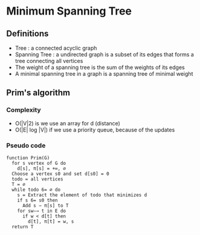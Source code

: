 # Minimum Spanning Tree

## Definitions
- Tree : a connected acyclic graph
- Spanning Tree : a undirected graph is a subset of its edges that forms a tree connecting all vertices
- The weight of a spanning tree is the sum of the weights of its edges
- A minimal spanning tree in a graph is a spanning tree of minimal weight

## Prim's algorithm

### Complexity 
- O(|V|2) is we use an array for d (distance)
- O(|E| log |V|) if we use a priority queue, because of the updates

### Pseudo code
```
function Prim(G)
  for s vertex of G do
    d[s], π[s] = +∞, ∅
  Choose a vertex s0 and set d[s0] = 0
  todo = all vertices
  T = ∅
  while todo 6= ∅ do
    s = Extract the element of todo that minimizes d
    if s 6= s0 then
      Add s − π[s] to T
    for sw−→ t in E do
      if w < d[t] then
        d[t], π[t] = w, s
  return T
```
